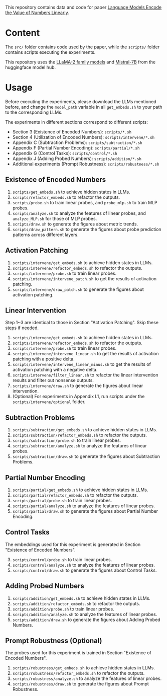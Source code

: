 This repository contains data and code for paper [Language Models Encode the Value of Numbers Linearly](https://arxiv.org/abs/2401.03735).

# Content
The `src/` folder contains code used by the paper, while the `scripts/` folder contains scripts executing the experiments.

This repository uses the [LLaMA-2 family models](https://huggingface.co/meta-llama/Llama-2-7b-hf) and [Mistral-7B](https://huggingface.co/mistralai/Mistral-7B-v0.1) from the huggingface model hub.

# Usage
Before executing the experiments, please download the LLMs mentioned before, and change the `model_path` variable in all `get_embeds.sh` to your path to the corresponding LLMs.

The experiments in different sections correspond to different scripts:
* Section 3 (Existence of Encoded Numbers): `scripts/*.sh`
* Section 4 (Utilization of Encoded Numbers): `scripts/intervene/*.sh`
* Appendix C (Subtraction Problems): `scripts/subtraction/*.sh`
* Appendix F (Partial Number Encoding): `scripts/partial/*.sh`
* Appendix G (Control Tasks): `scripts/control/*.sh`
* Appendix J (Adding Probed Numbers): `scripts/addition/*.sh`
* Additional experiments (Prompt Robustness): `scripts/robustness/*.sh`

## Existence of Encoded Numbers
1. `scripts/get_embeds.sh` to achieve hidden states in LLMs.
2. `scripts/refactor_embeds.sh` to refactor the outputs.
3. `scripts/probe.sh` to train linear probes, and `probe_mlp.sh` to train MLP probes.
4. `scripts/analyze.sh` to analyze the features of linear probes, and `analyze_MLP.sh` for those of MLP probes.
5. `scripts/draw.sh` to generate the figures about metric trends.
6. `scripts/draw_pattern.sh` to generate the figures about probe prediction patterns across different layers.

## Activation Patching
1. `scripts/intervene/get_embeds.sh` to achieve hidden states in LLMs.
2. `scripts/intervene/refactor_embeds.sh` to refactor the outputs.
3. `scripts/intervene/probe.sh` to train linear probes.
4. `scripts/intervene/intervene_patch.sh` to get the results of activation patching.
5. `scripts/intervene/draw_patch.sh` to generate the figures about activation patching.

## Linear Intervention
Step 1~3 are identical to those in Section "Activation Patching". Skip these steps if needed.

1. `scripts/intervene/get_embeds.sh` to achieve hidden states in LLMs.
2. `scripts/intervene/refactor_embeds.sh` to refactor the outputs.
3. `scripts/intervene/probe.sh` to train linear probes.
4. `scripts/intervene/intervene_linear.sh` to get the results of activation patching with a positive delta.
5. `scripts/intervene/intervene_linear_minus.sh` to get the results of activation patching with a negative delta.
6. `scripts/intervene/filter_linear.sh` to refactor the linear intervention results and filter out nonsense outputs.
7. `scripts/intervene/draw.sh` to generate the figures about linear intervention.
8. (Optional) For experiments in Appendix I.1, run scripts under the `scripts/intervene/optional` folder.

## Subtraction Problems
1. `scripts/subtraction/get_embeds.sh` to achieve hidden states in LLMs.
2. `scripts/subtraction/refactor_embeds.sh` to refactor the outputs.
3. `scripts/subtraction/probe.sh` to train linear probes.
4. `scripts/subtraction/analyze.sh` to analyze the features of linear probes.
5. `scripts/subtraction/draw.sh` to generate the figures about Subtraction Problems.

## Partial Number Encoding
1. `scripts/partial/get_embeds.sh` to achieve hidden states in LLMs.
2. `scripts/partial/refactor_embeds.sh` to refactor the outputs.
3. `scripts/partial/probe.sh` to train linear probes.
4. `scripts/partial/analyze.sh` to analyze the features of linear probes.
5. `scripts/partial/draw.sh` to generate the figures about Partial Number Encoding.

## Control Tasks
The embeddings used for this experiment is generated in Section "Existence of Encoded Numbers".

3. `scripts/control/probe.sh` to train linear probes.
4. `scripts/control/analyze.sh` to analyze the features of linear probes.
5. `scripts/control/draw.sh` to generate the figures about Control Tasks.

## Adding Probed Numbers
1. `scripts/addition/get_embeds.sh` to achieve hidden states in LLMs.
2. `scripts/addition/refactor_embeds.sh` to refactor the outputs.
3. `scripts/addition/probe.sh` to train linear probes.
4. `scripts/addition/analyze.sh` to analyze the features of linear probes.
5. `scripts/addition/draw.sh` to generate the figures about Adding Probed Numbers.

## Prompt Robustness (Optional)
The probes used for this experiment is trained in Section "Existence of Encoded Numbers".

1. `scripts/robustness/get_embeds.sh` to achieve hidden states in LLMs.
2. `scripts/robustness/refactor_embeds.sh` to refactor the outputs.
3. `scripts/robustness/analyze.sh` to analyze the features of linear probes.
4. `scripts/robustness/draw.sh` to generate the figures about Prompt Robustness.